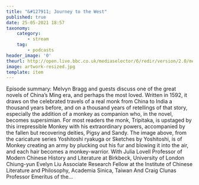 ```yaml
---
title: "&#127911; Journey to the West"
published: true
date: 25-05-2021 18:57
taxonomy:
    category:
        - stream
    tag:
        - podcasts
header_image: '0'
theurl: http://open.live.bbc.co.uk/mediaselector/6/redir/version/2.0/mediaset/audio-nondrm-download/proto/http/vpid/p09hxy66.mp3
image: artwork-resized.jpg
template: item
--- 
```

Episode summary: Melvyn Bragg and guests discuss one of the great novels of China’s Ming era, and perhaps the most loved. Written in 1592, it draws on the celebrated travels of a real monk from China to India a thousand years before, and on a thousand years of retellings of that story, especially the addition of a monkey as companion who, in the novel, becomes supersimian. For most readers the monk, Tripitaka, is upstaged by this irrepressible Monkey with his extraordinary powers, accompanied by the fallen but recovering deities, Pigsy and Sandy. The image above, from the caricature series Yoshitoshi ryakuga or Sketches by Yoshitoshi, is of Monkey creating an army by plucking out his fur and blowing it into the air, and each hair becomes a monkey-warrior. With Julia Lovell Professor of Modern Chinese History and Literature at Birkbeck, University of London Chiung-yun Evelyn Liu Associate Research Fellow at the Institute of Chinese Literature and Philosophy, Academia Sinica, Taiwan And Craig Clunas Professor Emeritus of the…
